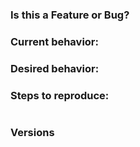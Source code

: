 ### Is this a Feature or Bug?

<!-- Is this a question? Do not open an issue. Please ask your question in our chat https://gitter.im/cypress-io/cypress -->

### Current behavior:

<!-- images, stack traces, etc -->

### Desired behavior:

### Steps to reproduce:

<!-- Issues without reproducible steps might get closed. *Tip* You can fork https://github.com/cypress-io/cypress-test-tiny repo, set up a failing test, then tell us the repo/branch to try. -->

```js

```

### Versions

<!-- Cypress, operating system, browser -->
